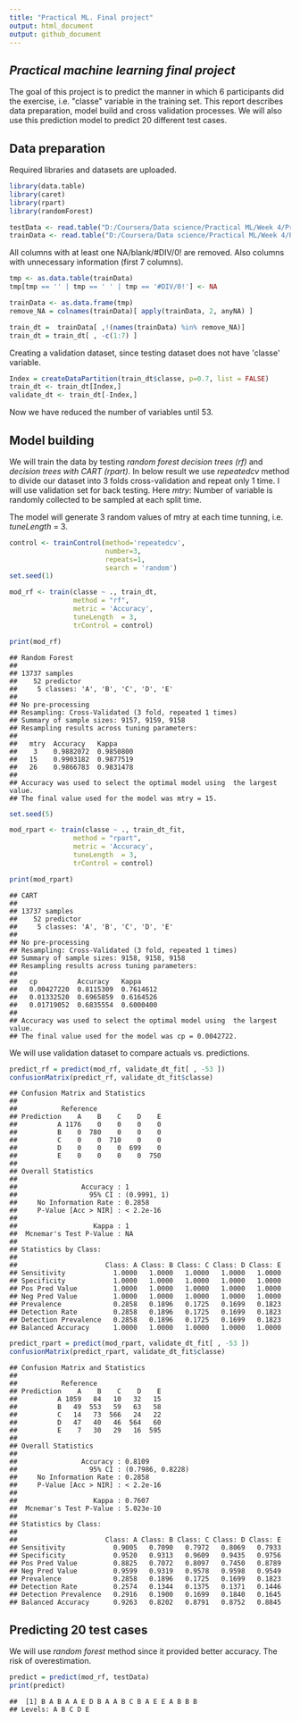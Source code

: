 ```yaml
---
title: "Practical ML. Final project"
output: html_document
output: github_document
---
```




## *Practical machine learning final project*

The goal of this project is to predict the manner in which 6 participants did the exercise, i.e. "classe" variable in the training set. This report describes data preparation, model build and cross validation processes. We will also use this prediction model to predict 20 different test cases.

## Data preparation

Required libraries and datasets are uploaded.


```r
library(data.table)
library(caret)
library(rpart)
library(randomForest)

testData <- read.table("D:/Coursera/Data science/Practical ML/Week 4/Project/pml-testing.csv", header=TRUE, sep=",")
trainData <- read.table("D:/Coursera/Data science/Practical ML/Week 4/Project/pml-training.csv", header=TRUE, sep=",")
```

All columns with at least one NA/blank/#DIV/0! are removed. Also columns with unnecessary information (first 7 columns).



```r
tmp <- as.data.table(trainData)
tmp[tmp == '' | tmp == ' ' | tmp == '#DIV/0!'] <- NA

trainData <- as.data.frame(tmp)
remove_NA = colnames(trainData)[ apply(trainData, 2, anyNA) ]

train_dt =  trainData[ ,!(names(trainData) %in% remove_NA)]
train_dt = train_dt[ , -c(1:7) ]
```

Creating a validation dataset, since testing dataset does not have 'classe' variable.


```r
Index = createDataPartition(train_dt$classe, p=0.7, list = FALSE)
train_dt <- train_dt[Index,]
validate_dt <- train_dt[-Index,]
```

Now we have reduced the number of variables until 53.

## Model building

We will train the data by testing *random forest decision trees (rf)* and *decision trees with CART (rpart)*. In below result we use *repeatedcv* method to divide our dataset into 3 folds cross-validation and repeat only 1 time. I will use validation set for back testing. Here *mtry*: Number of variable is randomly collected to be sampled at each split time.

The model will generate 3 random values of mtry at each time tunning, i.e. *tuneLength*  = 3.


```r
control <- trainControl(method='repeatedcv', 
                        number=3, 
                        repeats=1,
                        search = 'random')
set.seed(1)

mod_rf <- train(classe ~ ., train_dt, 
                method = "rf", 
                metric = 'Accuracy',
                tuneLength  = 3, 
                trControl = control)
```


```r
print(mod_rf)
```

```
## Random Forest 
## 
## 13737 samples
##    52 predictor
##     5 classes: 'A', 'B', 'C', 'D', 'E' 
## 
## No pre-processing
## Resampling: Cross-Validated (3 fold, repeated 1 times) 
## Summary of sample sizes: 9157, 9159, 9158 
## Resampling results across tuning parameters:
## 
##   mtry  Accuracy   Kappa    
##    3    0.9882072  0.9850800
##   15    0.9903182  0.9877519
##   26    0.9866783  0.9831478
## 
## Accuracy was used to select the optimal model using  the largest value.
## The final value used for the model was mtry = 15.
```


```r
set.seed(5)

mod_rpart <- train(classe ~ ., train_dt_fit, 
                method = "rpart", 
                metric = 'Accuracy',
                tuneLength  = 3, 
                trControl = control)
```


```r
print(mod_rpart)
```

```
## CART 
## 
## 13737 samples
##    52 predictor
##     5 classes: 'A', 'B', 'C', 'D', 'E' 
## 
## No pre-processing
## Resampling: Cross-Validated (3 fold, repeated 1 times) 
## Summary of sample sizes: 9158, 9158, 9158 
## Resampling results across tuning parameters:
## 
##   cp          Accuracy   Kappa    
##   0.00427220  0.8115309  0.7614612
##   0.01332520  0.6965859  0.6164526
##   0.01719052  0.6835554  0.6000400
## 
## Accuracy was used to select the optimal model using  the largest value.
## The final value used for the model was cp = 0.0042722.
```

We will use validation dataset to compare actuals vs. predictions.


```r
predict_rf = predict(mod_rf, validate_dt_fit[ , -53 ])
confusionMatrix(predict_rf, validate_dt_fit$classe) 
```

```
## Confusion Matrix and Statistics
## 
##           Reference
## Prediction    A    B    C    D    E
##          A 1176    0    0    0    0
##          B    0  780    0    0    0
##          C    0    0  710    0    0
##          D    0    0    0  699    0
##          E    0    0    0    0  750
## 
## Overall Statistics
##                                      
##                Accuracy : 1          
##                  95% CI : (0.9991, 1)
##     No Information Rate : 0.2858     
##     P-Value [Acc > NIR] : < 2.2e-16  
##                                      
##                   Kappa : 1          
##  Mcnemar's Test P-Value : NA         
## 
## Statistics by Class:
## 
##                      Class: A Class: B Class: C Class: D Class: E
## Sensitivity            1.0000   1.0000   1.0000   1.0000   1.0000
## Specificity            1.0000   1.0000   1.0000   1.0000   1.0000
## Pos Pred Value         1.0000   1.0000   1.0000   1.0000   1.0000
## Neg Pred Value         1.0000   1.0000   1.0000   1.0000   1.0000
## Prevalence             0.2858   0.1896   0.1725   0.1699   0.1823
## Detection Rate         0.2858   0.1896   0.1725   0.1699   0.1823
## Detection Prevalence   0.2858   0.1896   0.1725   0.1699   0.1823
## Balanced Accuracy      1.0000   1.0000   1.0000   1.0000   1.0000
```

```r
predict_rpart = predict(mod_rpart, validate_dt_fit[ , -53 ])
confusionMatrix(predict_rpart, validate_dt_fit$classe) 
```

```
## Confusion Matrix and Statistics
## 
##           Reference
## Prediction    A    B    C    D    E
##          A 1059   84   10   32   15
##          B   49  553   59   63   58
##          C   14   73  566   24   22
##          D   47   40   46  564   60
##          E    7   30   29   16  595
## 
## Overall Statistics
##                                           
##                Accuracy : 0.8109          
##                  95% CI : (0.7986, 0.8228)
##     No Information Rate : 0.2858          
##     P-Value [Acc > NIR] : < 2.2e-16       
##                                           
##                   Kappa : 0.7607          
##  Mcnemar's Test P-Value : 5.023e-10       
## 
## Statistics by Class:
## 
##                      Class: A Class: B Class: C Class: D Class: E
## Sensitivity            0.9005   0.7090   0.7972   0.8069   0.7933
## Specificity            0.9520   0.9313   0.9609   0.9435   0.9756
## Pos Pred Value         0.8825   0.7072   0.8097   0.7450   0.8789
## Neg Pred Value         0.9599   0.9319   0.9578   0.9598   0.9549
## Prevalence             0.2858   0.1896   0.1725   0.1699   0.1823
## Detection Rate         0.2574   0.1344   0.1375   0.1371   0.1446
## Detection Prevalence   0.2916   0.1900   0.1699   0.1840   0.1645
## Balanced Accuracy      0.9263   0.8202   0.8791   0.8752   0.8845
```

## Predicting 20 test cases 

We will use *random forest* method since it provided better accuracy. The risk of overestimation.


```r
predict = predict(mod_rf, testData)
print(predict)
```

```
##  [1] B A B A A E D B A A B C B A E E A B B B
## Levels: A B C D E
```
